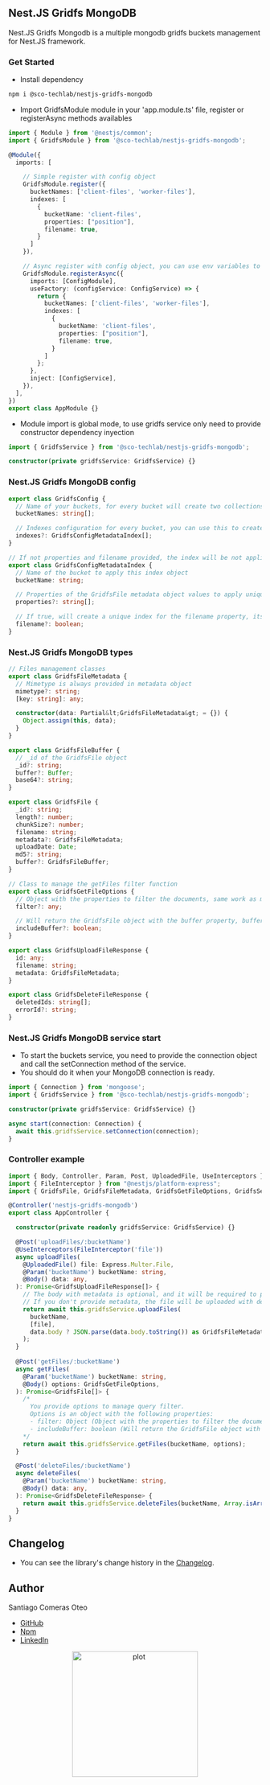 ## Nest.JS Gridfs MongoDB
Nest.JS Gridfs Mongodb is a multiple mongodb gridfs buckets management for Nest.JS framework.

### Get Started
- Install dependency
```bash
npm i @sco-techlab/nestjs-gridfs-mongodb
```
- Import GridfsModule module in your 'app.module.ts' file, register or registerAsync methods availables
```typescript
import { Module } from '@nestjs/common';
import { GridfsModule } from '@sco-techlab/nestjs-gridfs-mongodb';

@Module({
  imports: [

    // Simple register with config object
    GridfsModule.register({
      bucketNames: ['client-files', 'worker-files'],
      indexes: [
        {
          bucketName: 'client-files',
          properties: ["position"],
          filename: true,
        }
      ]
    }),

    // Async register with config object, you can use env variables to load module here
    GridfsModule.registerAsync({
      imports: [ConfigModule],
      useFactory: (configService: ConfigService) => {
        return {
          bucketNames: ['client-files', 'worker-files'],
          indexes: [
            {
              bucketName: 'client-files',
              properties: ["position"],
              filename: true,
            }
          ]
        };
      },
      inject: [ConfigService],
    }),
  ],
})
export class AppModule {}
```
- Module import is global mode, to use gridfs service only need to provide constructor dependency inyection
```typescript
import { GridfsService } from '@sco-techlab/nestjs-gridfs-mongodb';

constructor(private gridfsService: GridfsService) {}
```

### Nest.JS Gridfs MongoDB config
```typescript
export class GridfsConfig {
  // Name of your buckets, for every bucket will create two collections, bucketName.files and bucketName.chunks
  bucketNames: string[];

  // Indexes configuration for every bucket, you can use this to create a unique index for a specific bucket, its totally optional
  indexes?: GridfsConfigMetadataIndex[]; 
}

// If not properties and filename provided, the index will be not applied and duplicated files will be allowed
export class GridfsConfigMetadataIndex {
  // Name of the bucket to apply this index object
  bucketName: string;

  // Properties of the GridfsFile metadata object values to apply unique condition, its totally optional
  properties?: string[];

  // If true, will create a unique index for the filename property, its totally optional
  filename?: boolean;
}
```

### Nest.JS Gridfs MongoDB types
```typescript
// Files management classes
export class GridfsFileMetadata {
  // Mimetype is always provided in metadata object
  mimetype?: string; 
  [key: string]: any;

  constructor(data: Partial&lt;GridfsFileMetadata&gt; = {}) {
    Object.assign(this, data);
  }
}

export class GridfsFileBuffer {
  // _id of the GridfsFile object
  _id?: string; 
  buffer?: Buffer;
  base64?: string;
}

export class GridfsFile {
  _id?: string;
  length?: number;
  chunkSize?: number;
  filename: string;
  metadata?: GridfsFileMetadata;
  uploadDate: Date;
  md5?: string;
  buffer?: GridfsFileBuffer;
}

// Class to manage the getFiles filter function
export class GridfsGetFileOptions {
  // Object with the properties to filter the documents, same work as moongose find filter
  filter?: any;

  // Will return the GridfsFile object with the buffer property, buffer includes the data and base64 of the file
  includeBuffer?: boolean;
}

export class GridfsUploadFileResponse {
  id: any;
  filename: string;
  metadata: GridfsFileMetadata;
}

export class GridfsDeleteFileResponse {
  deletedIds: string[];
  errorId?: string;
}
```

### Nest.JS Gridfs MongoDB service start
- To start the buckets service, you need to provide the connection object and call the setConnection method of the service.
- You should do it when your MongoDB connection is ready.
```typescript
import { Connection } from 'mongoose';
import { GridfsService } from '@sco-techlab/nestjs-gridfs-mongodb';

constructor(private gridfsService: GridfsService) {}

async start(connection: Connection) {
  await this.gridfsService.setConnection(connection);
}
```

### Controller example
```typescript
import { Body, Controller, Param, Post, UploadedFile, UseInterceptors } from "@nestjs/common";
import { FileInterceptor } from "@nestjs/platform-express";
import { GridfsFile, GridfsFileMetadata, GridfsGetFileOptions, GridfsService } from "@sco-techlab/nestjs-gridfs-mongodb";

@Controller('nestjs-gridfs-mongodb')
export class AppController {

  constructor(private readonly gridfsService: GridfsService) {}

  @Post('uploadFiles/:bucketName')
  @UseInterceptors(FileInterceptor('file'))
  async uploadFiles(
    @UploadedFile() file: Express.Multer.File,
    @Param('bucketName') bucketName: string,
    @Body() data: any,
  ): Promise<GridfsUploadFileResponse[]> {
    // The body with metadata is optional, and it will be required to pass in text format (JSON.stringify // JSON.parse)
    // If you don't provide metadata, the file will be uploaded with default metadata with mimetype property value
    return await this.gridfsService.uploadFiles(
      bucketName, 
      [file], 
      data.body ? JSON.parse(data.body.toString()) as GridfsFileMetadata : undefined
    );
  }
  
  @Post('getFiles/:bucketName')
  async getFiles(
    @Param('bucketName') bucketName: string,
    @Body() options: GridfsGetFileOptions,
  ): Promise<GridfsFile[]> {
    /* 
      You provide options to manage query filter.
      Options is an object with the following properties:
      - filter: Object (Object with the properties to filter the documents, same work as moongose find filter)
      - includeBuffer: boolean (Will return the GridfsFile object with the buffer property, buffer includes the data and base64 of the file)
    */
    return await this.gridfsService.getFiles(bucketName, options);
  }

  @Post('deleteFiles/:bucketName')
  async deleteFiles(
    @Param('bucketName') bucketName: string,
    @Body() data: any,
  ): Promise<GridfsDeleteFileResponse> {
    return await this.gridfsService.deleteFiles(bucketName, Array.isArray(data._ids) ? data._ids : [data._ids]);
  }
}
```

## Changelog
- You can see the library's change history in the [Changelog](./CHANGELOG.md).

## Author
Santiago Comeras Oteo
- <a href="https://github.com/SCO-Techlab">GitHub</a>
- <a href="https://www.npmjs.com/settings/sco-techlab/packages">Npm</a>
- <a href="https://www.linkedin.com/in/santiago-comeras-oteo-4646191b3/">LinkedIn</a>

<p align="center">
  <img src="sco-techlab.png" alt="plot" width="250" />
</p>